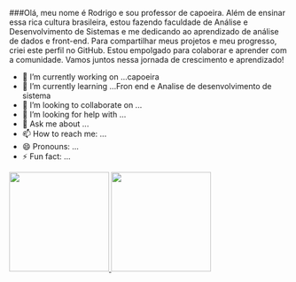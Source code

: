 ###Olá, meu nome é Rodrigo e sou professor de capoeira. Além de ensinar essa rica cultura brasileira, estou fazendo faculdade de Análise e Desenvolvimento de Sistemas e me dedicando ao aprendizado de análise de dados e front-end. Para compartilhar meus projetos e meu progresso, criei este perfil no GitHub. Estou empolgado para colaborar e aprender com a comunidade. Vamos juntos nessa jornada de crescimento e aprendizado!




- 🔭 I’m currently working on ...capoeira
- 🌱 I’m currently learning ...Fron end e Analise de desenvolvimento de sistema
- 👯 I’m looking to collaborate on ...
- 🤔 I’m looking for help with ...
- 💬 Ask me about ...
- 📫 How to reach me: ...
- 😄 Pronouns: ...
- ⚡ Fun fact: ...


<div align="between">
    <a href="https://github.com/professorsoares">
      <img height="180em" src="https://github-readme-stats.vercel.app/api?username=R82andrade&theme=light&show_icons=true" />
      <img height="180em" src="https://github-readme-stats.vercel.app/api/top-langs/?username=R82andrade&theme=light&show_icons=true&layout=compact"/>
    </a>
  </div>
